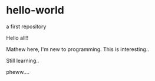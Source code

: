 # hello-world
a first repository

Hello all!!

Mathew here, I'm new to programming. This is interesting..

Still learning..

pheww....
